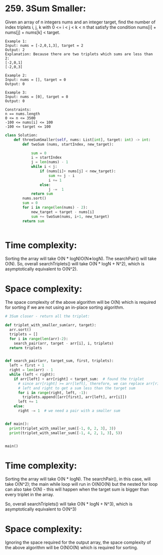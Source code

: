# 259. 3Sum Smaller:

Given an array of n integers nums and an integer target, find the number of index triplets i, j, k with 0 <= i < j < k < n that satisfy the condition nums[i] + nums[j] + nums[k] < target.

```
Example 1:
Input: nums = [-2,0,1,3], target = 2
Output: 2
Explanation: Because there are two triplets which sums are less than 2:
[-2,0,1]
[-2,0,3]
```
```
Example 2:
Input: nums = [], target = 0
Output: 0
```
```
Example 3:
Input: nums = [0], target = 0
Output: 0
```
```
Constraints:
n == nums.length
0 <= n <= 3500
-100 <= nums[i] <= 100
-100 <= target <= 100
```

```python
class Solution:
    def threeSumSmaller(self, nums: List[int], target: int) -> int:
        def twoSum (nums, startIndex, new_target):

            sum = 0
            i = startIndex
            j = len(nums) - 1
            while i < j:
                if (nums[i]+ nums[j] < new_target):
                    sum += j - i 
                    i += 1
                else:
                    j -=  1
            return sum
        nums.sort()        
        sum = 0
        for i in range(len(nums) - 2):
            new_target = target - nums[i]
            sum += twoSum(nums, i+1, new_target)
        return sum
       
```       


# Time complexity:
Sorting the array will take O(N * logN)O(N∗logN). The searchPair() will take O(N). So, overall searchTriplets() will take O(N * logN + N^2), which is asymptotically equivalent to O(N^2).

# Space complexity:
The space complexity of the above algorithm will be O(N) which is required for sorting if we are not using an in-place sorting algorithm.


```python
# 3Sum closer - return all the triplet:

def triplet_with_smaller_sum(arr, target):
  arr.sort()
  triplets = []
  for i in range(len(arr)-2):
    search_pair(arr, target - arr[i], i, triplets)
  return triplets


def search_pair(arr, target_sum, first, triplets):
  left = first + 1
  right = len(arr) - 1
  while (left < right):
    if arr[left] + arr[right] < target_sum:  # found the triplet
      # since arr[right] >= arr[left], therefore, we can replace arr[right] by any number between
      # left and right to get a sum less than the target sum
      for i in range(right, left, -1):
        triplets.append([arr[first], arr[left], arr[i]])
      left += 1
    else:
      right -= 1  # we need a pair with a smaller sum


def main():
  print(triplet_with_smaller_sum([-1, 0, 2, 3], 3))
  print(triplet_with_smaller_sum([-1, 4, 2, 1, 3], 5))


main()
```

# Time complexity:
Sorting the array will take O(N * logN). The searchPair(), in this case, will take O(N^2); the main while loop will run in O(N)O(N) but the nested for loop can also take O(N) - this will happen when the target sum is bigger than every triplet in the array.

So, overall searchTriplets() will take O(N * logN + N^3), which is asymptotically equivalent to O(N^3)

# Space complexity:
Ignoring the space required for the output array, the space complexity of the above algorithm will be O(N)O(N) which is required for sorting.
